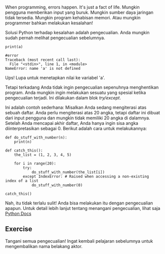 When programming, errors happen. It's just a fact of life. Mungkin pengguna memberikan input yang buruk. Mungkin sumber daya jaringan tidak tersedia. Mungkin program kehabisan memori. Atau mungkin programmer bahkan melakukan kesalahan!

Solusi Python terhadap kesalahan adalah pengecualian. Anda mungkin sudah pernah melihat pengecualian sebelumnya.

    print(a)
    
    #error
    Traceback (most recent call last):
      File "<stdin>", line 1, in <module>
    NameError: name 'a' is not defined

Ups! Lupa untuk menetapkan nilai ke variabel 'a'.

Tetapi terkadang Anda tidak ingin pengecualian sepenuhnya menghentikan program. Anda mungkin ingin melakukan sesuatu yang spesial ketika pengecualian terjadi. Ini dilakukan dalam blok *try/except*.

Ini adalah contoh sederhana: Misalkan Anda sedang mengiterasi atas sebuah daftar. Anda perlu mengiterasi atas 20 angka, tetapi daftar ini dibuat dari input pengguna dan mungkin tidak memiliki 20 angka di dalamnya. Setelah Anda mencapai akhir daftar, Anda hanya ingin sisa angka diinterpretasikan sebagai 0. Berikut adalah cara untuk melakukannya:

    def do_stuff_with_number(n):
        print(n)
    
    def catch_this():
        the_list = (1, 2, 3, 4, 5)
    
        for i in range(20):
            try:
                do_stuff_with_number(the_list[i])
            except IndexError: # Raised when accessing a non-existing index of a list
                do_stuff_with_number(0)
    
    catch_this()

Nah, itu tidak terlalu sulit! Anda bisa melakukan itu dengan pengecualian apapun. Untuk detail lebih lanjut tentang menangani pengecualian, lihat saja [Python Docs](http://docs.python.org/tutorial/errors.html#handling-exceptions)

Exercise
--------

Tangani semua pengecualian! Ingat kembali pelajaran sebelumnya untuk mengembalikan nama belakang aktor.